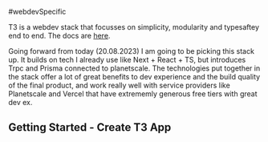 #webdevSpecific 

T3 is a webdev stack that focusses on simplicity, modularity and typesaftey end to end. The docs are [here](https://create.t3.gg/en/introduction).

Going forward from today (20.08.2023) I am going to be picking this stack up. It builds on tech I already use like Next + React + TS, but introduces Trpc and Prisma connected to planetscale. The technologies put together in the stack offer a lot of great benefits to dev experience and the build quality of the final product, and work really well with service providers like Planetscale and Vercel that have extrememly generous free tiers with great dev ex.

## Getting Started - Create T3 App
